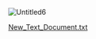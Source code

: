 ![Untitled6](https://github.com/DenisPankiv/DBDesing/assets/78309206/caf33c13-c138-450e-b4cb-c69c1fd74192)

[New_Text_Document.txt](https://github.com/DenisPankiv/DBFundamental_Team10/files/12570146/New_Text_Document.txt)
